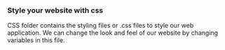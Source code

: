 ### Style your website with css

CSS folder contains the styling files or .css files to style our web application. We can change the look and feel of our website by changing variables in this file.
